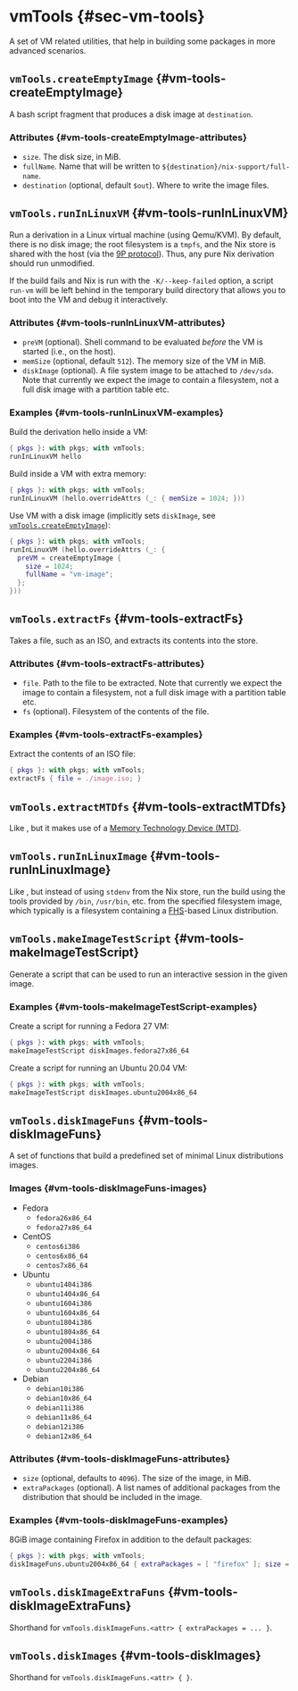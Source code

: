 # vmTools {#sec-vm-tools}

A set of VM related utilities, that help in building some packages in more advanced scenarios.

## `vmTools.createEmptyImage` {#vm-tools-createEmptyImage}

A bash script fragment that produces a disk image at `destination`.

### Attributes {#vm-tools-createEmptyImage-attributes}

- `size`. The disk size, in MiB.
- `fullName`. Name that will be written to `${destination}/nix-support/full-name`.
- `destination` (optional, default `$out`). Where to write the image files.

## `vmTools.runInLinuxVM` {#vm-tools-runInLinuxVM}

Run a derivation in a Linux virtual machine (using Qemu/KVM).
By default, there is no disk image; the root filesystem is a `tmpfs`, and the Nix store is shared with the host (via the [9P protocol](https://wiki.qemu.org/Documentation/9p#9p_Protocol)).
Thus, any pure Nix derivation should run unmodified.

If the build fails and Nix is run with the `-K/--keep-failed` option, a script `run-vm` will be left behind in the temporary build directory that allows you to boot into the VM and debug it interactively.

### Attributes {#vm-tools-runInLinuxVM-attributes}

- `preVM` (optional). Shell command to be evaluated _before_ the VM is started (i.e., on the host).
- `memSize` (optional, default `512`). The memory size of the VM in MiB.
- `diskImage` (optional). A file system image to be attached to `/dev/sda`.
  Note that currently we expect the image to contain a filesystem, not a full disk image with a partition table etc.

### Examples {#vm-tools-runInLinuxVM-examples}

Build the derivation hello inside a VM:

```nix
{ pkgs }: with pkgs; with vmTools;
runInLinuxVM hello
```

Build inside a VM with extra memory:

```nix
{ pkgs }: with pkgs; with vmTools;
runInLinuxVM (hello.overrideAttrs (_: { memSize = 1024; }))
```

Use VM with a disk image (implicitly sets `diskImage`, see [`vmTools.createEmptyImage`](#vm-tools-createEmptyImage)):

```nix
{ pkgs }: with pkgs; with vmTools;
runInLinuxVM (hello.overrideAttrs (_: {
  preVM = createEmptyImage {
    size = 1024;
    fullName = "vm-image";
  };
}))
```

## `vmTools.extractFs` {#vm-tools-extractFs}

Takes a file, such as an ISO, and extracts its contents into the store.

### Attributes {#vm-tools-extractFs-attributes}

- `file`. Path to the file to be extracted.
  Note that currently we expect the image to contain a filesystem, not a full disk image with a partition table etc.
- `fs` (optional). Filesystem of the contents of the file.

### Examples {#vm-tools-extractFs-examples}

Extract the contents of an ISO file:

```nix
{ pkgs }: with pkgs; with vmTools;
extractFs { file = ./image.iso; }
```

## `vmTools.extractMTDfs` {#vm-tools-extractMTDfs}

Like [](#vm-tools-extractFs), but it makes use of a [Memory Technology Device (MTD)](https://en.wikipedia.org/wiki/Memory_Technology_Device).

## `vmTools.runInLinuxImage` {#vm-tools-runInLinuxImage}

Like [](#vm-tools-runInLinuxVM), but instead of using `stdenv` from the Nix store, run the build using the tools provided by `/bin`, `/usr/bin`, etc. from the specified filesystem image, which typically is a filesystem containing a [FHS](https://en.wikipedia.org/wiki/Filesystem_Hierarchy_Standard)-based Linux distribution.

## `vmTools.makeImageTestScript` {#vm-tools-makeImageTestScript}

Generate a script that can be used to run an interactive session in the given image.

### Examples {#vm-tools-makeImageTestScript-examples}

Create a script for running a Fedora 27 VM:

```nix
{ pkgs }: with pkgs; with vmTools;
makeImageTestScript diskImages.fedora27x86_64
```

Create a script for running an Ubuntu 20.04 VM:

```nix
{ pkgs }: with pkgs; with vmTools;
makeImageTestScript diskImages.ubuntu2004x86_64
```

## `vmTools.diskImageFuns` {#vm-tools-diskImageFuns}

A set of functions that build a predefined set of minimal Linux distributions images.

### Images {#vm-tools-diskImageFuns-images}

- Fedora
  - `fedora26x86_64`
  - `fedora27x86_64`
- CentOS
  - `centos6i386`
  - `centos6x86_64`
  - `centos7x86_64`
- Ubuntu
  - `ubuntu1404i386`
  - `ubuntu1404x86_64`
  - `ubuntu1604i386`
  - `ubuntu1604x86_64`
  - `ubuntu1804i386`
  - `ubuntu1804x86_64`
  - `ubuntu2004i386`
  - `ubuntu2004x86_64`
  - `ubuntu2204i386`
  - `ubuntu2204x86_64`
- Debian
  - `debian10i386`
  - `debian10x86_64`
  - `debian11i386`
  - `debian11x86_64`
  - `debian12i386`
  - `debian12x86_64`

### Attributes {#vm-tools-diskImageFuns-attributes}

- `size` (optional, defaults to `4096`). The size of the image, in MiB.
- `extraPackages` (optional). A list names of additional packages from the distribution that should be included in the image.

### Examples {#vm-tools-diskImageFuns-examples}

8GiB image containing Firefox in addition to the default packages:

```nix
{ pkgs }: with pkgs; with vmTools;
diskImageFuns.ubuntu2004x86_64 { extraPackages = [ "firefox" ]; size = 8192; }
```

## `vmTools.diskImageExtraFuns` {#vm-tools-diskImageExtraFuns}

Shorthand for `vmTools.diskImageFuns.<attr> { extraPackages = ... }`.

## `vmTools.diskImages` {#vm-tools-diskImages}

Shorthand for `vmTools.diskImageFuns.<attr> { }`.
